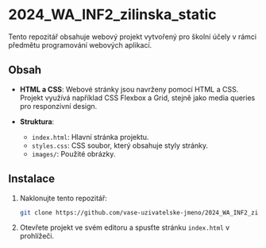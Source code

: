 # 2024_WA_INF2_zilinska_static

Tento repozitář obsahuje webový projekt vytvořený pro školní účely v rámci předmětu programování webových aplikací.

## Obsah

- **HTML a CSS**: 
Webové stránky jsou navrženy pomocí HTML a CSS. Projekt využívá například CSS Flexbox a Grid, stejně jako media queries pro responzivní design.
  
- **Struktura**:
    - `index.html`: Hlavní stránka projektu.
    - `styles.css`: CSS soubor, který obsahuje styly stránky.
    - `images/`: Použité obrázky.


## Instalace

1. Naklonujte tento repozitář:
    ```bash
    git clone https://github.com/vase-uzivatelske-jmeno/2024_WA_INF2_zilinska_static.git
    ```

2. Otevřete projekt ve svém editoru a spusťte stránku `index.html` v prohlížeči.